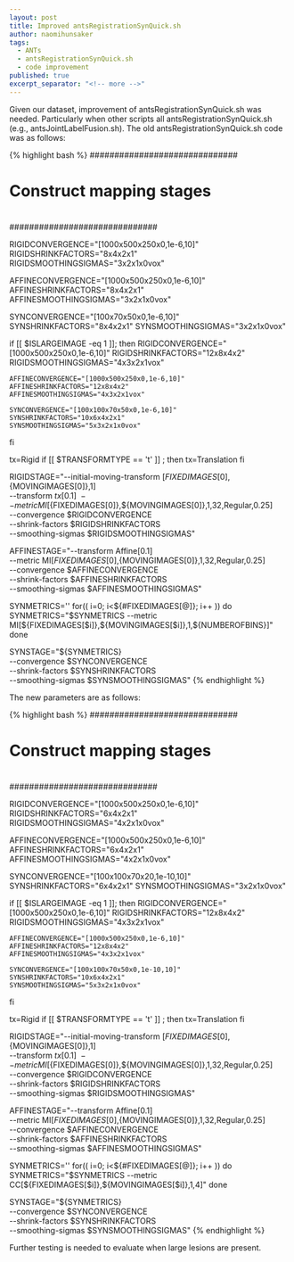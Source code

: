 ```yaml
---
layout: post
title: Improved antsRegistrationSynQuick.sh
author: naomihunsaker
tags: 
  - ANTs
  - antsRegistrationSynQuick.sh
  - code improvement
published: true
excerpt_separator: "<!-- more -->"
---
```


Given our dataset, improvement of antsRegistrationSynQuick.sh was needed. Particularly when other scripts all antsRegistrationSynQuick.sh (e.g., antsJointLabelFusion.sh). The old antsRegistrationSynQuick.sh code was as follows:

<!-- more -->

{% highlight bash %}
##############################
#
# Construct mapping stages
#
##############################

RIGIDCONVERGENCE="[1000x500x250x0,1e-6,10]"
RIGIDSHRINKFACTORS="8x4x2x1"
RIGIDSMOOTHINGSIGMAS="3x2x1x0vox"

AFFINECONVERGENCE="[1000x500x250x0,1e-6,10]"
AFFINESHRINKFACTORS="8x4x2x1"
AFFINESMOOTHINGSIGMAS="3x2x1x0vox"

SYNCONVERGENCE="[100x70x50x0,1e-6,10]"
SYNSHRINKFACTORS="8x4x2x1"
SYNSMOOTHINGSIGMAS="3x2x1x0vox"

if [[ $ISLARGEIMAGE -eq 1 ]];
  then
    RIGIDCONVERGENCE="[1000x500x250x0,1e-6,10]"
    RIGIDSHRINKFACTORS="12x8x4x2"
    RIGIDSMOOTHINGSIGMAS="4x3x2x1vox"

    AFFINECONVERGENCE="[1000x500x250x0,1e-6,10]"
    AFFINESHRINKFACTORS="12x8x4x2"
    AFFINESMOOTHINGSIGMAS="4x3x2x1vox"

    SYNCONVERGENCE="[100x100x70x50x0,1e-6,10]"
    SYNSHRINKFACTORS="10x6x4x2x1"
    SYNSMOOTHINGSIGMAS="5x3x2x1x0vox"
  fi

tx=Rigid
if [[ $TRANSFORMTYPE == 't' ]] ; then
  tx=Translation
fi

RIGIDSTAGE="--initial-moving-transform [${FIXEDIMAGES[0]},${MOVINGIMAGES[0]},1] \
            --transform ${tx}[0.1] \
            --metric MI[${FIXEDIMAGES[0]},${MOVINGIMAGES[0]},1,32,Regular,0.25] \
            --convergence $RIGIDCONVERGENCE \
            --shrink-factors $RIGIDSHRINKFACTORS \
            --smoothing-sigmas $RIGIDSMOOTHINGSIGMAS"

AFFINESTAGE="--transform Affine[0.1] \
             --metric MI[${FIXEDIMAGES[0]},${MOVINGIMAGES[0]},1,32,Regular,0.25] \
             --convergence $AFFINECONVERGENCE \
             --shrink-factors $AFFINESHRINKFACTORS \
             --smoothing-sigmas $AFFINESMOOTHINGSIGMAS"

SYNMETRICS=''
for(( i=0; i<${#FIXEDIMAGES[@]}; i++ ))
  do
    SYNMETRICS="$SYNMETRICS --metric MI[${FIXEDIMAGES[$i]},${MOVINGIMAGES[$i]},1,${NUMBEROFBINS}]"
  done

SYNSTAGE="${SYNMETRICS} \
          --convergence $SYNCONVERGENCE \
          --shrink-factors $SYNSHRINKFACTORS \
          --smoothing-sigmas $SYNSMOOTHINGSIGMAS"
{% endhighlight %}

The new parameters are as follows:

{% highlight bash %}
##############################
#
# Construct mapping stages
#
##############################

RIGIDCONVERGENCE="[1000x500x250x0,1e-6,10]"
RIGIDSHRINKFACTORS="6x4x2x1"
RIGIDSMOOTHINGSIGMAS="4x2x1x0vox"

AFFINECONVERGENCE="[1000x500x250x0,1e-6,10]"
AFFINESHRINKFACTORS="6x4x2x1"
AFFINESMOOTHINGSIGMAS="4x2x1x0vox"

SYNCONVERGENCE="[100x100x70x20,1e-10,10]"
SYNSHRINKFACTORS="6x4x2x1"
SYNSMOOTHINGSIGMAS="3x2x1x0vox"

if [[ $ISLARGEIMAGE -eq 1 ]];
  then
    RIGIDCONVERGENCE="[1000x500x250x0,1e-6,10]"
    RIGIDSHRINKFACTORS="12x8x4x2"
    RIGIDSMOOTHINGSIGMAS="4x3x2x1vox"

    AFFINECONVERGENCE="[1000x500x250x0,1e-6,10]"
    AFFINESHRINKFACTORS="12x8x4x2"
    AFFINESMOOTHINGSIGMAS="4x3x2x1vox"

    SYNCONVERGENCE="[100x100x70x50x0,1e-10,10]"
    SYNSHRINKFACTORS="10x6x4x2x1"
    SYNSMOOTHINGSIGMAS="5x3x2x1x0vox"
  fi

tx=Rigid
if [[ $TRANSFORMTYPE == 't' ]] ; then
  tx=Translation
fi

RIGIDSTAGE="--initial-moving-transform [${FIXEDIMAGES[0]},${MOVINGIMAGES[0]},1] \
            --transform ${tx}[0.1] \
            --metric MI[${FIXEDIMAGES[0]},${MOVINGIMAGES[0]},1,32,Regular,0.25] \
            --convergence $RIGIDCONVERGENCE \
            --shrink-factors $RIGIDSHRINKFACTORS \
            --smoothing-sigmas $RIGIDSMOOTHINGSIGMAS"

AFFINESTAGE="--transform Affine[0.1] \
             --metric MI[${FIXEDIMAGES[0]},${MOVINGIMAGES[0]},1,32,Regular,0.25] \
             --convergence $AFFINECONVERGENCE \
             --shrink-factors $AFFINESHRINKFACTORS \
             --smoothing-sigmas $AFFINESMOOTHINGSIGMAS"

SYNMETRICS=''
for(( i=0; i<${#FIXEDIMAGES[@]}; i++ ))
  do
    SYNMETRICS="$SYNMETRICS --metric CC[${FIXEDIMAGES[$i]},${MOVINGIMAGES[$i]},1,4]"
  done

SYNSTAGE="${SYNMETRICS} \
          --convergence $SYNCONVERGENCE \
          --shrink-factors $SYNSHRINKFACTORS \
          --smoothing-sigmas $SYNSMOOTHINGSIGMAS"
{% endhighlight %}

Further testing is needed to evaluate when large lesions are present.
